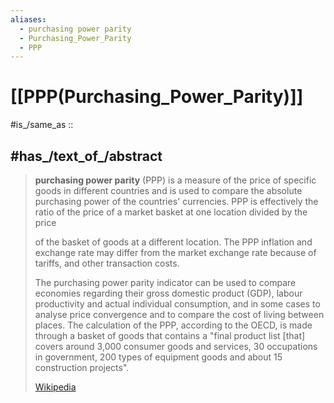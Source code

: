 ```yaml
---
aliases:
  - purchasing power parity
  - Purchasing_Power_Parity
  - PPP
---
```


# [[PPP(Purchasing_Power_Parity)]] 

#is_/same_as :: 

## #has_/text_of_/abstract 

> **purchasing power parity** (PPP) is a measure of the price of specific goods in different countries and is used to compare the absolute purchasing power of the countries' currencies. PPP is effectively the ratio of the price of a market basket at one location divided by the price 
>
> of the basket of goods at a different location. The PPP inflation and exchange rate may differ from the market exchange rate because of tariffs, and other transaction costs.
>
> The purchasing power parity indicator can be used to compare economies regarding their gross domestic product (GDP), labour productivity and actual individual consumption, and in some cases to analyse price convergence and to compare the cost of living between places. The calculation of the PPP, according to the OECD, is made through a basket of goods that contains a "final product list [that] covers around 3,000 consumer goods and services, 30 occupations in government, 200 types of equipment goods and about 15 construction projects".
>
> [Wikipedia](https://en.wikipedia.org/wiki/Purchasing%20power%20parity) 

